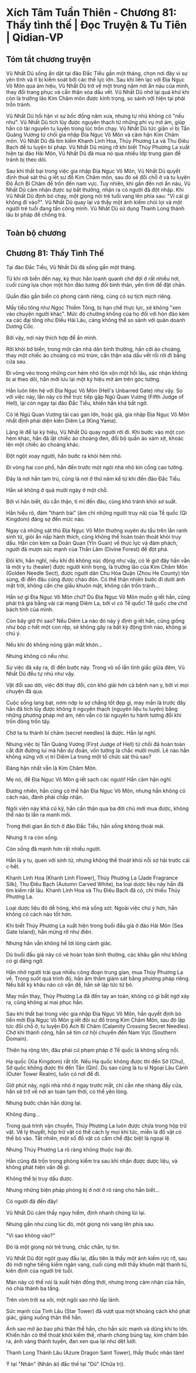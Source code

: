 # Xích Tâm Tuần Thiên - Chương 81: Thấy tình thế | Đọc Truyện & Tu Tiên | Qidian-VP



## Tóm tắt chương truyện

Vũ Nhất Dũ sống ẩn dật tại đảo Đắc Tiều gần một tháng, chọn nơi đây vì sự yên tĩnh và ít bị kiểm soát bởi các thế lực lớn. Sau khi liên lạc với Địa Ngục Vô Môn qua ám hiệu, Vũ Nhất Dũ trở về một trong năm nơi ẩn náu của mình, thay đổi trang phục và cẩn thận xóa dấu vết. Vũ Nhất Dũ nhớ lại quá khứ khi còn là trưởng lão Kim Châm môn được kính trọng, so sánh với hiện tại phải trốn tránh.

Vũ Nhất Dũ hối hận vì sự bốc đồng năm xưa, nhưng tự nhủ không có "nếu như". Vũ Nhất Dũ tích lũy được nguyên thạch từ những phi vụ mờ ám, giúp hắn có tài nguyên tu luyện trong lúc trốn chạy. Vũ Nhất Dũ tức giận vì bị Tần Quảng Vương từ chối gia nhập Địa Ngục Vô Môn và căm hận Kim Châm môn. Vũ Nhất Dũ đã tìm kiếm Khanh Linh Hoa, Thúy Phương La và Thu Điêu Bạch để tu luyện bí pháp. Vũ Nhất Dũ mừng rỡ khi biết Thúy Phương La xuất hiện tại đảo Hải Môn, Vũ Nhất Dũ đã mua nó qua nhiều lớp trung gian để tránh bị theo dõi.

Sau khi thất bại trong việc gia nhập Địa Ngục Vô Môn, Vũ Nhất Dũ quyết định thuê sát thủ g·iết sư đồ Kim Châm môn, sau đó sẽ đổi chỗ ở và tu luyện Độ Ách Bí Châm để trốn đến nam vực. Tuy nhiên, khi gần đến nơi ẩn náu, Vũ Nhất Dũ cảm nhận được sự bất thường, nhận ra có người đã đột nhập. Khi Vũ Nhất Dũ định bỏ chạy, một giọng nói trẻ tuổi vang lên phía sau: "Vì cái gì không đi vào?". Vũ Nhất Dũ quay lại và thấy một ánh kiếm chói lọi và một người trẻ tuổi đang tấn công mình. Vũ Nhất Dũ sử dụng Thanh Long thánh lâu bí pháp để chống trả.


## Toàn bộ chương

## Chương 81: Thấy Tình Thế

Tại đảo Đắc Tiều, Vũ Nhất Dũ đã sống gần một tháng.

Từ khi rời biển đến nay, kỳ thực hắn loanh quanh chờ đợi ở rất nhiều nơi, cuối cùng lựa chọn một hòn đảo tương đối bình thản, yên tĩnh để đặt chân.

Quần đảo gần biển có phong cảnh riêng, cũng có sự tịch mịch riêng.

Mấy tiểu tông như Ngọc Thiềm Tông, bị hạn chế thực lực, sẽ không "xen vào chuyện người khác". Mức độ chưởng khống của họ đối với hòn đảo kém xa các đại tông như Điếu Hải Lâu, càng không thể so sánh với quân doanh Dương Cốc.

Bởi vậy, nơi này thích hợp để ẩn mình.

Rời khỏi bờ biển, trong một căn nhà dân bình thường, hắn cởi áo choàng, thay một chiếc áo choàng có mũ trùm, cẩn thận xóa dấu vết rồi rời đi bằng cửa sau.

Đi vòng vèo trong những con hẻm nhỏ lộn xộn một hồi lâu, xác nhận không bị ai theo dõi, hắn mới lưu lại một ký hiệu mờ ám trên góc tường.

Hắn luôn liên hệ với Địa Ngục Vô Môn (Hell's Unbarred Gate) như vậy. So với việc này, lần này có thể trực tiếp gặp Ngũ Quan Vương (Fifth Judge of Hell), lại còn ngay tại đảo Đắc Tiều, khiến hắn khá bất ngờ.

Có lẽ Ngũ Quan Vương tài cao gan lớn, hoặc giả, gia nhập Địa Ngục Vô Môn nhất định phải diện kiến Diêm La (King Yama).

Lặng lẽ để lại ký hiệu, Vũ Nhất Dũ quay người rời đi. Khi bước vào một con hẻm khác, hắn đã lật chiếc áo choàng đen, đổi bộ quần áo xám xịt, khoác lên một chiếc áo choàng khác.

Đột ngột xoay người, hắn bước ra khỏi hẻm nhỏ.

Đi vòng hai con phố, hắn đến trước một ngôi nhà nhỏ kín cổng cao tường.

Đây là nơi hắn tạm trú, cũng là nơi ở thứ năm kể từ khi đến đảo Đắc Tiều.

Hắn sẽ không ở quá mười ngày ở một chỗ.

Bởi vì hắn biết, dù cẩn thận, tỉ mỉ đến đâu, cũng khó tránh khỏi sơ suất.

Hắn hiểu rõ, đám "thanh bài" (ám chỉ những người truy nã) của Tề quốc (Qi Kingdom) đáng sợ đến mức nào.

Ngay cả những sát thủ Địa Ngục Vô Môn thường xuyên du tẩu trên lằn ranh sinh tử, giỏi ẩn nấp hành thích, cũng không thể hoàn toàn thoát khỏi truy dấu. Hắn còn kém xa Doãn Quan (Yin Guan) về thực lực và đảm phách, người đã mượn sức mạnh của Thần Lâm (Divine Forest) để đột phá.

Đôi khi, hắn nghĩ, nếu khi đó không xúc động như vậy, có lẽ giờ đây hắn vẫn là một y tu (healer) được người kính trọng, là trưởng lão của Kim Châm Môn (Golden Needle Sect), được người dân Chu Hòa Quận (Zhou He County) tôn sùng, đi đến đâu cũng được chào đón. Có thể thản nhiên bước đi dưới ánh mặt trời, không cần che giấu khuôn mặt, không cần trốn tránh...

Hắn sợ gì Địa Ngục Vô Môn chứ? Dù Địa Ngục Vô Môn muốn g·iết hắn, cũng phải trả giá bằng vài cái mạng Diêm La, bởi vì có Tề quốc! Tề quốc che chở bách tính của mình.

Còn bây giờ thì sao? Nếu Diêm La nào đó nảy ý định g·iết hắn, cũng giống như bóp c·hết một con rệp, sẽ không gây ra bất kỳ động tĩnh nào, không ai chú ý.

Nếu khi đó không nóng giận mất khôn...

Nhưng không có nếu như.

Sự việc đã xảy ra, đi đến bước này. Trong vô số lần tỉnh giấc giữa đêm, Vũ Nhất Dũ đều tự nhủ như vậy.

Vật đổi sao dời, việc đời thay đổi, còn khó giải hơn cả bệnh nan y, bởi vì mọi chuyện đã qua.

Cuộc sống lang bạt, nơm nớp lo sợ chẳng tốt đẹp gì, may mắn là trước đây hắn đã tích lũy được không ít nguyên thạch (nguyên liệu tu luyện) bằng những phương pháp mờ ám, nên vẫn có tài nguyên tu hành tương đối khi trốn đông trốn tây.

Chờ ta tu thành bí châm (secret needles) là được. Hắn lại nghĩ.

Nhưng việc bị Tần Quảng Vương (First Judge of Hell) từ chối đã hoàn toàn cắt đứt đường lui mà hắn dự đoán, vốn tưởng là chắc mười mươi. Lẽ nào hắn không xứng với vị trí Diêm La trong một tổ chức sát thủ sao?

Đáng hận nhất vẫn là Kim Châm Môn.

Mẹ nó, để Địa Ngục Vô Môn g·iết sạch các ngươi! Hắn căm hận nghĩ.

Đương nhiên, hắn cũng có thể hận Địa Ngục Vô Môn, nhưng hắn không có cách nào, đành phải chấp nhận.

Ngôi viện này khá cũ kỹ, hắn cẩn thận qua ba đời chủ mới mua được, không thể nào bị lần ra manh mối.

Trong thời gian ẩn tích ở đảo Đắc Tiều, hắn sống không thoải mái.

Nhưng ít ra còn sống.

Còn sống đã mạnh hơn rất nhiều người.

Hắn là y tu, quen với sinh tử, nhưng không thể thoát khỏi nỗi sợ hãi trước cái c·hết.

Khanh Linh Hoa (Khanh Linh Flower), Thúy Phương La (Jade Fragrance Silk), Thu Điêu Bạch (Autumn Carved White), ba loại dược liệu này hắn đã tìm kiếm rất lâu. Khanh Linh Hoa và Thu Điêu Bạch đã có, chỉ thiếu Thúy Phương La.

Loại dược liệu đó dễ hỏng, khó mà sống sót. Ngoài việc chú ý hơn, hắn không có cách nào tốt hơn.

Khi biết Thúy Phương La xuất hiện trong buổi đấu giá ở đảo Hải Môn (Sea Gate Island), hắn mừng rỡ như điên.

Nhưng hắn vẫn không hề lơi lỏng cảnh giác.

Dù buổi đấu giá này có vẻ hoàn toàn bình thường, các khâu gần như không có gì đáng ngờ.

Hắn nhờ người trải qua nhiều công đoạn trung gian, mua Thúy Phương La về. Trong suốt quá trình đó, hắn âm thầm giám sát bằng phương pháp riêng. Nếu bất kỳ khâu nào có vấn đề, hắn sẽ lập tức từ bỏ.

May mắn thay, Thúy Phương La đã đến tay an toàn, không có gì bất ngờ xảy ra, cũng không ai mai phục hắn.

Sau khi thất bại trong việc gia nhập Địa Ngục Vô Môn, hắn quyết định bỏ tiền mời Địa Ngục Vô Môn g·iết đôi sư đồ trong Kim Châm Môn, sau đó lập tức đổi chỗ ở, tu luyện Độ Ách Bí Châm (Calamity Crossing Secret Needles). Chờ khi thành công, hắn sẽ tìm cơ hội chuyển đến Nam Vực (Southern Domain).

Thiên hạ rộng lớn, đâu phải cứ phạm pháp ở Tề quốc là không sống nổi.

Hạ quốc (Xia Kingdom) rất tốt. Nếu Hạ quốc không được thì đến Sở (Chu), Sở quốc không được thì đến Tần (Qin). Dù sao cũng là tu sĩ Ngoại Lâu Cảnh (Outer Tower Realm), luôn có nơi để đi.

Giờ phút này, ngôi nhà nhỏ ở ngay trước mắt, chỉ cần nhẹ nhàng đẩy cửa, hắn sẽ trở về nơi an toàn tạm thời, có thể yên lòng.

Nhưng bước chân hắn dừng lại.

Không đúng...

Trong quá trình vận chuyển, Thúy Phương La luôn được chứa trong hộp trữ vật. Về lý thuyết, hộp trữ vật có thể cách ly mọi khí tức, miễn là đồ vật có thể bỏ vào. Tất nhiên, một số đồ vật có cấm chế đặc biệt là ngoại lệ.

Nhưng Thúy Phương La rõ ràng không thuộc loại đó.

Hắn cũng đã trốn trong phòng kiểm tra sau khi nhận được dược liệu, và không phát hiện vấn đề gì.

Không thể bị truy dấu được.

Nhưng những biện pháp phòng bị ở nơi ở rõ ràng cho hắn biết...

Có người đã đến đây!

Vũ Nhất Dũ cảm thấy nguy hiểm, định nhanh chóng lùi lại.

Nhưng gần như cùng lúc đó, một giọng nói vang lên phía sau.

"Vì sao không vào?"

Đó là một giọng nói trẻ trung, chắc chắn, tự tin.

Vũ Nhất Dũ đột ngột quay đầu lại, đầu tiên là thấy một ánh kiếm rực rỡ, sau đó mới nghe tiếng kiếm ngân vang, cuối cùng mới thấy khuôn mặt thanh tú, kiên định của người trẻ tuổi.

Màn này có thể nói là xuất hiện đồng thời, nhưng trong cảm nhận của hắn, nó chia thành ba tầng.

Trên vòm trời xa xôi, một ngôi sao nhỏ lấp lánh.

Sức mạnh của Tinh Lâu (Star Tower) đã vượt qua một khoảng cách khó phát giác, giáng xuống thân thể hắn.

Ánh sao mờ ảo bao phủ thân thể hắn, cho hắn sức mạnh và dũng khí to lớn. Khiến hắn có thể thoát khỏi kiếm thế, nhanh chóng búng tay, kim châm bắn ra, ánh vàng thành tuyến, đan xen qua lại như dệt lưới.

Thanh Long Thánh Lâu (Azure Dragon Saint Tower), thầy thuốc nhân tâm!

Ý tại "Nhân" (Nhân ái) đắc thế tại "Dũ" (Chữa trị).